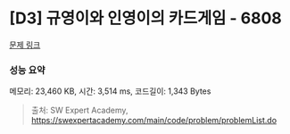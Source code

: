 # [D3] 규영이와 인영이의 카드게임 - 6808 

[문제 링크](https://swexpertacademy.com/main/code/problem/problemDetail.do?contestProbId=AWgv9va6HnkDFAW0) 

### 성능 요약

메모리: 23,460 KB, 시간: 3,514 ms, 코드길이: 1,343 Bytes



> 출처: SW Expert Academy, https://swexpertacademy.com/main/code/problem/problemList.do